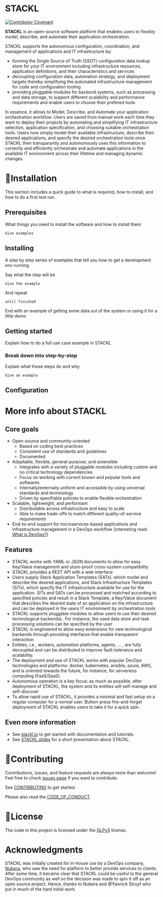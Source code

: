 # STACKL
<!-- Badges come here -->
[![Contributor Covenant](https://img.shields.io/badge/Contributor%20Covenant-v2.0%20adopted-ff69b4.svg)](code-of-conduct.md)

**STACKL** is an open-source software platform that enables users to flexibly model, describe, and automate their application orchestration.

STACKL supports the autonomous configuration, coordination, and management of applications and IT infrastructure by:

* forming the Single Source of Truth (SSOT) configuration data lookup store for your IT environment including infrastructure resources, application definitions, and their characteristics and services
* decoupling configuration data, automation strategy, and deployment targets thereby simplifying the automated infrastructure management for code and configuration tooling
* providing pluggable modules for backend systems, such as processing and data storage, to support different scalability and performance requirements and enable users to choose their prefered tools

In essence, it allows to Model, Describe, and Automate your application orchestration workflow. Users are saved from  manual work each time they want to deploy their projects by automating and simplifying IT infrastructure selection, application specification, and choosing suitable orchestration tools. Users now simply model their available infrastructure, describe their desired applications, and specify the desired orchestration tools once. STACKL then transparantly and autonomously uses this information to correctly and efficiently orchestrate and automate applications in the available IT environment across their lifetime and managing dynamic changes.

<!-- **Features**

Visuals (Tools like [ttygif](https://github.com/icholy/ttygif) can help, but check out [Asciinema](https://asciinema.org/) for a more sophisticated method) -->



# 🚀Installation
This section includes a quick guide to what is required, how to install, and how to do a first test run.

## Prerequisites

What things you need to install the software and how to install them

```
Give examples
```

## Installing

A step by step series of examples that tell you how to get a development env running

Say what the step will be

```
Give the example
```

And repeat

```
until finished
```

End with an example of getting some data out of the system or using it for a little demo

## Getting started

Explain how to do a full use case example in STACKL

### Break down into step-by-step

Explain what these steps do and why

```
Give an example
```

## Configuration


# More info about STACKL

## Core goals
* Open-source and community-oriented
  * Based on coding best practices
  * Consistent use of standards and guidelines
  * Documented
* Adaptable, flexible, general-purpose, and extensible
  * Integrates with a variety of pluggable modules including custom and no critical technology dependencies
  * Focus on working with current known and popular tools and softwares
  * Internally/externally uniform and accessible by using universal standards and terminology
  * Driven by specifiable policies to enable flexible orchestration
* Scalable, lightweight, and performant
  * Distributable across infrastructure and easy to scale
  * Able to make trade-offs to match different quality-of-service requirements
* End-to-end support for microservices-based applications and infrastructure management in a DevOps workflow (interesting read: [What is DevOps?](https://www.atlassian.com/devops))

## Features

- STACKL works with YAML or JSON documents to allow  for easy Key/Value management and uture-proof cross-system compatibility
- STACKL provides a REST API with a web interface
- Users supply Stack Application Templates (SATs), which model and describe the desired applications, and Stack Infrastructure Templates (SITs), which specify the IT infrastructure available for use for the application. SITs and SATs can be processed and matched according to specified policies and result in a Stack Template, a Key/Value document that describes the desired state of an application on the infrastructure and can be deployed in the users IT environment by orchestration tools
- STACKL supports pluggable modules to allow users to use their desired technological backendsL. For instance, the used data store and task processing solutions can be specified by the user
- STACKL is engineered to allow easy extensions for new technological backends through providing interfaces that enable transparent interaction
- Entities, i.e., workers, automation platforms, agents, … ,  are fully decoupled and can be distributed to improve fault-tolerance and scalability.
- The deployment and use of STACKL works with popular DevOps technologies and platforms: docker, kubernetes, ansible, azure, AWS, and is oriented towards the future, for instance, for serverless computing (FaaS/SaaS).
- Autonomous operation is a key focus: as much as possible, after deployment of STACKL, the system and its entities will self-manage and self-discover
- To allow rapid use of STACKL, it provides a minimal and fast setup on a regular computer for a normal user. Button-press fire-and-forget deployment of STACKL enables users to take it for a quick spin.


## Even more information

- See [stackl.io](https://www.stackl.io) to get started with documentation and tutorials.
- See [STACKL slides](https://drive.google.com/open?id=10ZmqGU3pOc6EJyZpED4fMgav5pD01RztLkfSn3Jl9EA) for a short presentation about STACKL.
<!-- - See [blog.stackl.io](https://blog.stackl.io) for blog posts about OPA and policy.
- See [ADOPTERS.md](./ADOPTERS.md) for a list of production OPA adopters and use cases. -->
<!-- - Try [play.openpolicyagent.org](https://play.openpolicyagent.org) to experiment with OPA policies.
- Join the conversation on [Slack](https://slack.openpolicyagent.org). -->

# 🤝Contributing

Contributions, issues, and feature requests are always more than welcome! Feel free to check [issues page](https://github.com/kefranabg/readme-md-generator/issues) if you want to contribute.


See [CONTRIBUTING](CONTRIBUTING.md) to get started.

Please also read the [CODE_OF_CONDUCT](CODE_OF_CONDUCT.md).


# 📝License

The code in this project is licensed under the [GLPv3](LICENSE) license.

# Acknowledgments

STACKL was initially created for in-house use by a DevOps company, [Nubera](https://www.nubera.eu/), who saw the need for platform to better provide  services to clients. After some time, it became clear that STACKL could be useful to the general DevOps community as well so the decision was made to spin it off as an open source project.
Hence, thanks to Nubera  and @Yannick Struyf who put in much of the hard initial work.
